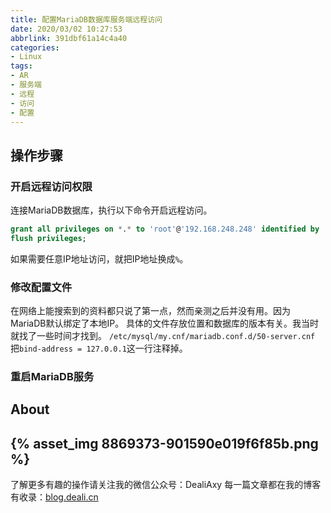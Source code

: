 ```yaml
---
title: 配置MariaDB数据库服务端远程访问
date: 2020/03/02 10:27:53
abbrlink: 391dbf61a14c4a40
categories:
- Linux
tags:
- AR
- 服务端
- 远程
- 访问
- 配置
---
```

## 操作步骤
### 开启远程访问权限
连接MariaDB数据库，执行以下命令开启远程访问。
```sql
grant all privileges on *.* to 'root'@'192.168.248.248' identified by 'password';
flush privileges;
```
如果需要任意IP地址访问，就把IP地址换成`%`。


### 修改配置文件
在网络上能搜索到的资料都只说了第一点，然而亲测之后并没有用。因为MariaDB默认绑定了本地IP。
具体的文件存放位置和数据库的版本有关。我当时就找了一些时间才找到。
`/etc/mysql/my.cnf/mariadb.conf.d/50-server.cnf`
把`bind-address = 127.0.0.1`这一行注释掉。

### 重启MariaDB服务


## About
{% asset_img 8869373-901590e019f6f85b.png %}
---------------
了解更多有趣的操作请关注我的微信公众号：DealiAxy
每一篇文章都在我的博客有收录：[blog.deali.cn](http://blog.deali.cn)

